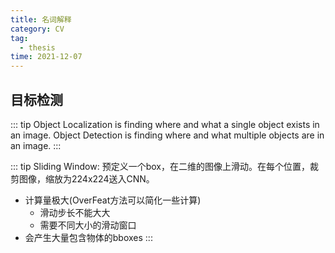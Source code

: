 ```yaml
---
title: 名词解释
category: CV
tag:
  - thesis
time: 2021-12-07
---
```


## 目标检测
::: tip
Object Localization is finding where and what a single object exists in an image.
Object Detection is finding where and what multiple objects are in an image.
:::

::: tip
Sliding Window: 预定义一个box，在二维的图像上滑动。在每个位置，裁剪图像，缩放为224x224送入CNN。
- 计算量极大(OverFeat方法可以简化一些计算)
    - 滑动步长不能大大
    - 需要不同大小的滑动窗口
- 会产生大量包含物体的bboxes
:::

